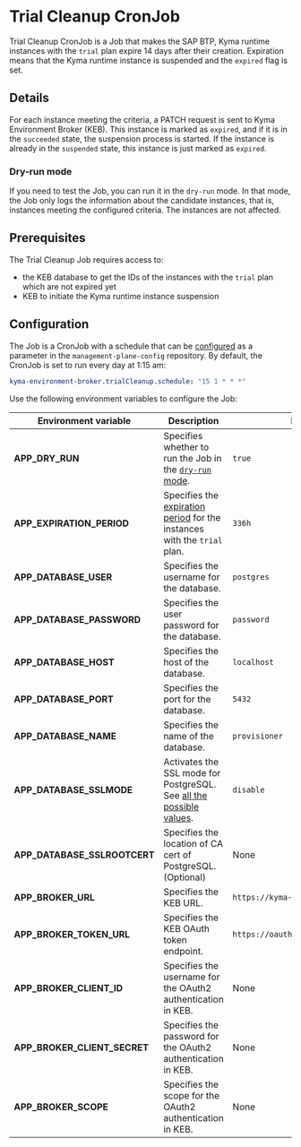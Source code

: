 # Trial Cleanup CronJob

Trial Cleanup CronJob is a Job that makes the SAP BTP, Kyma runtime instances with the `trial` plan expire 14 days after their creation.
Expiration means that the Kyma runtime instance is suspended and the `expired` flag is set.

## Details

For each instance meeting the criteria, a PATCH request is sent to Kyma Environment Broker (KEB). This instance is marked as `expired`, and if it is in the `succeeded` state, the suspension process is started. 
If the instance is already in the `suspended` state, this instance is just marked as `expired`. 

### Dry-run mode

If you need to test the Job, you can run it in the `dry-run` mode.
In that mode, the Job only logs the information about the candidate instances, that is, instances meeting the configured criteria. The instances are not affected.

## Prerequisites

The Trial Cleanup Job requires access to:
- the KEB database to get the IDs of the instances with the `trial` plan which are not expired yet
- KEB to initiate the Kyma runtime instance suspension

## Configuration

The Job is a CronJob with a schedule that can be [configured](https://kubernetes.io/docs/concepts/workloads/controllers/cron-jobs/#cron-schedule-syntax) as a parameter in the `management-plane-config` repository.
By default, the CronJob is set to run every day at 1:15 am:
```yaml  
kyma-environment-broker.trialCleanup.schedule: "15 1 * * *"
```

Use the following environment variables to configure the Job:

| Environment variable | Description                                                                                                               | Default value                            |
|---|---------------------------------------------------------------------------------------------------------------------------|------------------------------------------|
| **APP_DRY_RUN** | Specifies whether to run the Job in the [`dry-run` mode](#details).                                                       | `true`                                   |
| **APP_EXPIRATION_PERIOD** | Specifies the [expiration period](#trial-cleanup-job) for the instances with the `trial` plan.                            | `336h`                                    |
| **APP_DATABASE_USER** | Specifies the username for the database.                                                                                  | `postgres`                               |
| **APP_DATABASE_PASSWORD** | Specifies the user password for the database.                                                                             | `password`                               |
| **APP_DATABASE_HOST** | Specifies the host of the database.                                                                                       | `localhost`                              |
| **APP_DATABASE_PORT** | Specifies the port for the database.                                                                                      | `5432`                                   |
| **APP_DATABASE_NAME** | Specifies the name of the database.                                                                                       | `provisioner`                            |
| **APP_DATABASE_SSLMODE** | Activates the SSL mode for PostgreSQL. See [all the possible values](https://www.postgresql.org/docs/9.1/libpq-ssl.html). | `disable`                                |
| **APP_DATABASE_SSLROOTCERT** | Specifies the location of CA cert of PostgreSQL. (Optional)                                          | None                                |
| **APP_BROKER_URL**  | Specifies the KEB URL.                                                                                                    | `https://kyma-env-broker.kyma.local`     |
| **APP_BROKER_TOKEN_URL** | Specifies the KEB OAuth token endpoint.                                                                                   | `https://oauth.2kyma.local/oauth2/token` |
| **APP_BROKER_CLIENT_ID** | Specifies the username for the OAuth2 authentication in KEB.                                                              | None                                     |
| **APP_BROKER_CLIENT_SECRET** | Specifies the password for the OAuth2 authentication in KEB.                                                              | None                                     |
| **APP_BROKER_SCOPE** | Specifies the scope for the OAuth2 authentication in KEB.                                                                 | None                                     |
